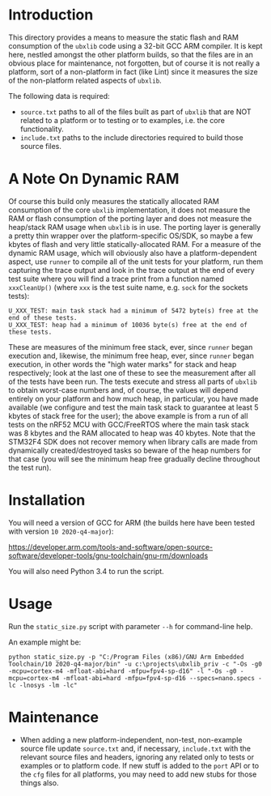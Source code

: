 # Introduction
This directory provides a means to measure the static flash and RAM consumption of the `ubxlib` code using a 32-bit GCC ARM compiler.  It is kept here, nestled amongst the other platform builds, so that the files are in an obvious place for maintenance, not forgotten, but of course it is not really a platform, sort of a non-platform in fact (like Lint) since it measures the size of the non-platform related aspects of `ubxlib`.

The following data is required:

- `source.txt` paths to all of the files built as part of `ubxlib` that are NOT related to a platform or to testing or to examples, i.e. the core functionality.
- `include.txt` paths to the include directories required to build those source files.

# A Note On Dynamic RAM
Of course this build only measures the statically allocated RAM consumption of the core `ubxlib` implementation, it does not measure the RAM or flash consumption of the porting layer and does not measure the heap/stack RAM usage when `ubxlib` is in use.  The porting layer is generally a pretty thin wrapper over the platform-specific OS/SDK, so maybe a few kbytes of flash and very little statically-allocated RAM.  For a measure of the dynamic RAM usage, which will obviously also have a platform-dependent aspect, use `runner` to compile all of the unit tests for your platform, run them capturing the trace output and look in the trace output at the end of every test suite where you will find a trace print from a function named `xxxCleanUp()` (where `xxx` is the test suite name, e.g. `sock` for the sockets tests):

```
U_XXX_TEST: main task stack had a minimum of 5472 byte(s) free at the end of these tests.
U_XXX_TEST: heap had a minimum of 10036 byte(s) free at the end of these tests.
```

These are measures of the minimum free stack, ever, since `runner` began execution and, likewise, the minimum free heap, ever, since `runner` began execution, in other words the "high water marks" for stack and heap respectively; look at the last one of these to see the measurement after all of the tests have been run.  The tests execute and stress all parts of `ubxlib` to obtain worst-case numbers and, of course, the values will depend entirely on your platform and how much heap, in particular, you have made available (we configure and test the main task stack to guarantee at least 5 kbytes of stack free for the user); the above example is from a run of all tests on the nRF52 MCU with GCC/FreeRTOS where the main task stack was 8 kbytes and the RAM allocated to heap was 40 kbytes.  Note that the STM32F4 SDK does not recover memory when library calls are made from dynamically created/destroyed tasks so beware of the heap numbers for that case (you will see the minimum heap free gradually decline throughout the test run).

# Installation
You will need a version of GCC for ARM (the builds here have been tested with version `10 2020-q4-major`):

https://developer.arm.com/tools-and-software/open-source-software/developer-tools/gnu-toolchain/gnu-rm/downloads

You will also need Python 3.4 to run the script.

# Usage
Run the `static_size.py` script with parameter `--h` for command-line help.

An example might be:

```
python static_size.py -p "C:/Program Files (x86)/GNU Arm Embedded Toolchain/10 2020-q4-major/bin" -u c:\projects\ubxlib_priv -c "-Os -g0 -mcpu=cortex-m4 -mfloat-abi=hard -mfpu=fpv4-sp-d16" -l "-Os -g0 -mcpu=cortex-m4 -mfloat-abi=hard -mfpu=fpv4-sp-d16 --specs=nano.specs -lc -lnosys -lm -lc"
```

# Maintenance
- When adding a new platform-independent, non-test, non-example source file update `source.txt` and, if necessary, `include.txt` with the relevant source files and headers, ignoring any related only to tests or examples or to  platform code.  If new stuff is added to the `port` API or to the `cfg` files for all platforms, you may need to add new stubs for those things also.
